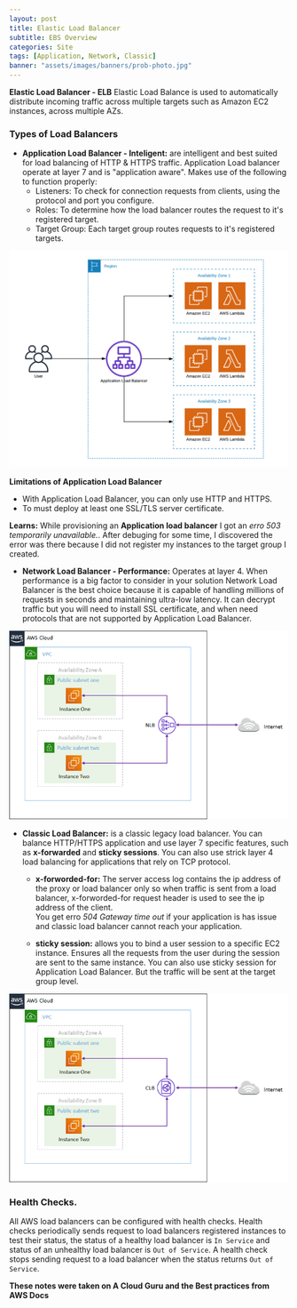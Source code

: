 ```yaml
---
layout: post
title: Elastic Load Balancer
subtitle: EBS Overview
categories: Site
tags: [Application, Network, Classic]
banner: "assets/images/banners/prob-photo.jpg"
---
```


**Elastic Load Balancer - ELB**
Elastic Load Balance is used to automatically distribute incoming traffic across multiple targets such as Amazon EC2 instances, across multiple AZs.


### Types of Load Balancers


- **Application Load Balancer - Inteligent:** are intelligent and best suited for load balancing of HTTP & HTTPS traffic. Application Load balancer operate at layer 7 and is "application aware". Makes use of the following to function properly: <br/>
    - Listeners: To check for connection requests from clients, using the protocol and port you configure.
    - Roles: To determine how the load balancer routes the request to it's registered target.
    - Target Group: Each target group routes requests to it's registered targets.

 ![Application LB](/assets/images/banners/Application-Load-Balancer.jpg "Application-LB")


**Limitations of Application Load Balancer** <br/>
- With Application Load Balancer, you can only use HTTP and HTTPS.
- To must deploy at least one SSL/TLS server certificate.

**Learns:** While provisioning an **Application load balancer** I got an _erro 503 temporarily unavailable._. After debuging for some time, I discovered the error was there because I did not register my instances to the target group I created. 



- **Network Load Balancer - Performance:** Operates at layer 4. When performance is a big factor to consider in your solution Network Load Balancer is the best choice because it is capable of handling millions of requests in seconds and maintaining ultra-low latency. It can decrypt traffic but you will need to install SSL certificate, and when need protocols that are not supported by Application Load Balancer.

![Network LB](/assets/images/banners/Network-Load-Balancer.jpg "Network-LB")


- **Classic Load Balancer:** is a classic legacy load balancer. You can balance HTTP/HTTPS application and use layer 7 specific features, such as **x-forwarded** and **sticky sessions**. You can also use strick layer 4 load balancing for applications that rely on TCP protocol.

    - **x-forworded-for:** The server access log contains the ip address of the proxy or load balancer only so when traffic is sent from a load balancer, x-forworded-for request header is used to see the ip address of the client.   
        You get erro _504 Gateway time out_ if your application is has issue and classic load balancer cannot reach your application.

    - **sticky session:** allows you to bind a user session to a specific EC2 instance. Ensures all the requests from the user during the session are sent to the same instance. You can also use sticky session for Application Load Balancer. But the traffic will be sent at the target group level.

![Application LB](/assets/images/banners/Classic-LB.jpeg "Classic-LB")




### Health Checks.

All AWS load balancers can be configured with health checks. Health checks periodically sends request to load balancers registered instances to test their status, the status of a healthy load balancer is `In Service` and status of an unhealthy load balancer is `Out of Service`. A health check stops sending request to a load balancer when the status returns `Out of Service`.  


**These notes were taken on A Cloud Guru and the Best practices from AWS Docs**
